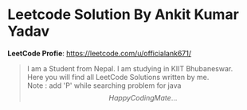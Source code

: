 # Leetcode Solution By Ankit Kumar Yadav #
**LeetCode Profie**: https://leetcode.com/u/officialank671/
> I am a Student from Nepal. I am studying in KIIT Bhubaneswar.<br>
> Here you will find all LeetCode Solutions written by me.<br>
> Note : add 'P' while searching problem for java<br>
$$Happy Coding Mate...$$

